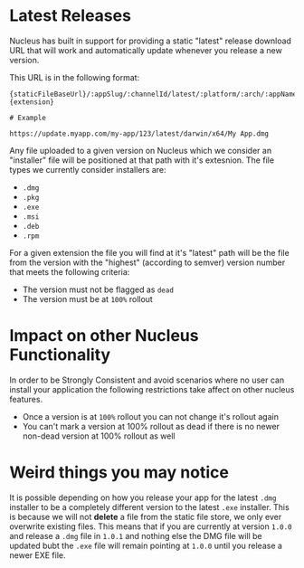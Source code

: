 # Latest Releases

Nucleus has built in support for providing a static "latest" release download
URL that will work and automatically update whenever you release a new version.

This URL is in the following format:

```
{staticFileBaseUrl}/:appSlug/:channelId/latest/:platform/:arch/:appName.{extension}

# Example

https://update.myapp.com/my-app/123/latest/darwin/x64/My App.dmg
```

Any file uploaded to a given version on Nucleus which we consider an "installer"
file will be positioned at that path with it's extesnion. The file types we
currently consider installers are:

- `.dmg`
- `.pkg`
- `.exe`
- `.msi`
- `.deb`
- `.rpm`

For a given extension the file you will find at it's "latest" path will be the
file from the version with the "highest" (according to semver) version number
that meets the following criteria:

- The version must not be flagged as `dead`
- The version must be at `100%` rollout

# Impact on other Nucleus Functionality

In order to be Strongly Consistent and avoid scenarios where no user can
install your application the following restrictions take affect on other
nucleus features.

- Once a version is at `100%` rollout you can not change it's rollout
  again
- You can't mark a version at 100% rollout as dead if there is no newer
  non-dead version at 100% rollout as well

# Weird things you may notice

It is possible depending on how you release your app for the latest `.dmg`
installer to be a completely different version to the latest `.exe` installer.
This is because we will not **delete** a file from the static file store, we
only ever overwrite existing files. This means that if you are currently at
version `1.0.0` and release a `.dmg` file in `1.0.1` and nothing else the DMG
file will be updated bubt the `.exe` file will remain pointing at `1.0.0` until
you release a newer EXE file.
